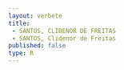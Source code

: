 ```yaml
---
layout: verbete
title:
 - SANTOS, CLIDENOR DE FREITAS
 - SANTOS, Clidenor de Freitas
published: false
type: R
---
```


